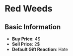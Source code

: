 # Red Weeds

## Basic Information

- **Buy Price**: 4$
- **Sell Price**: 2$
- **Default Gift Reaction**: Hate